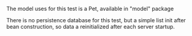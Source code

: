 The model uses for this test is a Pet, available in "model" package

There is no persistence database for this test, but a simple list init after bean construction, so data a reinitialized after each server startup.
